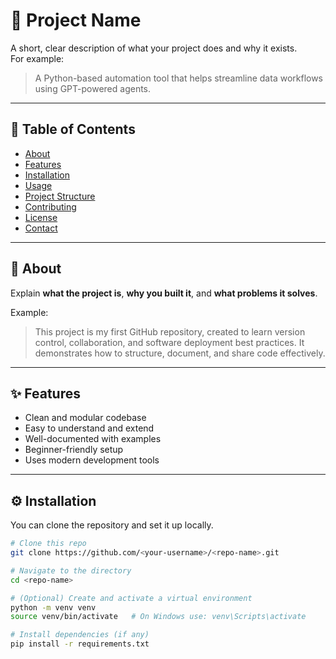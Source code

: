 # 🚀 Project Name

A short, clear description of what your project does and why it exists.  
For example:  
> A Python-based automation tool that helps streamline data workflows using GPT-powered agents.

---

## 📘 Table of Contents
- [About](#about)
- [Features](#features)
- [Installation](#installation)
- [Usage](#usage)
- [Project Structure](#project-structure)
- [Contributing](#contributing)
- [License](#license)
- [Contact](#contact)

---

## 🧠 About

Explain **what the project is**, **why you built it**, and **what problems it solves**.

Example:
> This project is my first GitHub repository, created to learn version control, collaboration, and software deployment best practices. It demonstrates how to structure, document, and share code effectively.

---

## ✨ Features
- Clean and modular codebase
- Easy to understand and extend
- Well-documented with examples
- Beginner-friendly setup
- Uses modern development tools

---

## ⚙️ Installation

You can clone the repository and set it up locally.

```bash
# Clone this repo
git clone https://github.com/<your-username>/<repo-name>.git

# Navigate to the directory
cd <repo-name>

# (Optional) Create and activate a virtual environment
python -m venv venv
source venv/bin/activate   # On Windows use: venv\Scripts\activate

# Install dependencies (if any)
pip install -r requirements.txt
